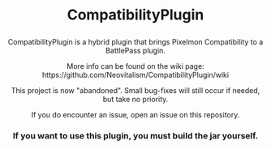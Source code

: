# <p align="center">CompatibilityPlugin</p>

<p align="center">CompatibilityPlugin is a hybrid plugin that brings Pixelmon Compatibility to a BattlePass plugin.</p>
<p align="center">More info can be found on the wiki page: https://github.com/Neovitalism/CompatibilityPlugin/wiki</p>

<p align="center">This project is now "abandoned". Small bug-fixes will still occur if needed, but take no priority.</p> 
<p align="center">If you do encounter an issue, open an issue on this repository.</p>

### <p align="center">If you want to use this plugin, you must build the jar yourself.</p>
